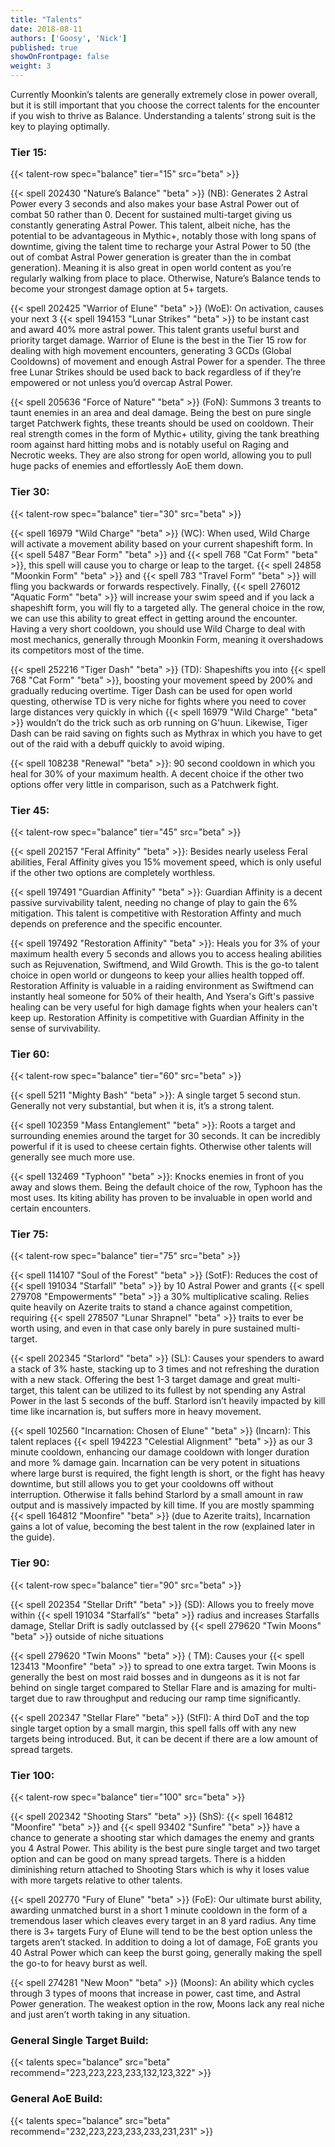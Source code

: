 ```yaml
---
title: "Talents"
date: 2018-08-11
authors: ['Goosy', 'Nick']
published: true
showOnFrontpage: false
weight: 3
---
```


Currently Moonkin’s talents are generally extremely close in power overall, but it is still important that you choose the correct talents for the encounter if you wish to thrive as Balance. Understanding a talents’ strong suit is the key to playing optimally.

### Tier 15:
{{< talent-row spec="balance" tier="15" src="beta" >}}

{{< spell 202430 "Nature’s Balance" "beta" >}} (NB): Generates 2 Astral Power every 3 seconds and also makes your base Astral Power out of combat 50 rather than 0. Decent for sustained multi-target giving us constantly generating Astral Power. This talent, albeit niche, has the potential to be advantageous in Mythic+, notably those with long spans of downtime, giving the talent time to recharge your Astral Power to 50 (the out of combat Astral Power generation is greater than the in combat generation). Meaning it is also great in open world content as you’re regularly walking from place to place. Otherwise, Nature’s Balance tends to become your strongest damage option at 5+ targets.	

{{< spell 202425 "Warrior of Elune" "beta" >}} (WoE): On activation, causes your next 3 {{< spell 194153 "Lunar Strikes" "beta" >}} to be instant cast and award 40% more astral power. This talent grants useful burst and priority target damage. Warrior of Elune is the best in the Tier 15 row for dealing with high movement encounters, generating 3 GCDs (Global Cooldowns) of movement and enough Astral Power for a spender. The three free Lunar Strikes should be used back to back regardless of if they’re empowered or not unless you’d overcap Astral Power.

{{< spell 205636 "Force of Nature" "beta" >}} (FoN): Summons 3 treants to taunt enemies in an area and deal damage. Being the best on pure single target Patchwerk fights, these treants should be used on cooldown. Their real strength comes in the form of Mythic+ utility, giving the tank breathing room against hard hitting mobs and is notably useful on Raging and Necrotic weeks. They are also strong for open world, allowing you to pull huge packs of enemies and effortlessly AoE them down.

### Tier 30:
{{< talent-row spec="balance" tier="30" src="beta" >}}

{{< spell 16979 "Wild Charge" "beta" >}} (WC): When used, Wild Charge will activate a movement ability based on your current shapeshift form. In {{< spell 5487 "Bear Form" "beta" >}} and {{< spell 768 "Cat Form" "beta" >}}, this spell will cause you to charge or leap to the target. {{< spell 24858 "Moonkin Form" "beta" >}} and {{< spell 783 "Travel Form" "beta" >}} will fling you backwards or forwards respectively. Finally, {{< spell 276012 "Aquatic Form" "beta" >}} will increase your swim speed and if you lack a shapeshift form, you will fly to a targeted ally. The general choice in the row, we can use this ability to great effect in getting around the encounter. Having a very short cooldown, you should use Wild Charge to deal with most mechanics, generally through Moonkin Form, meaning it overshadows its competitors most of the time.

{{< spell 252216 "Tiger Dash" "beta" >}} (TD): Shapeshifts you into {{< spell 768 "Cat Form" "beta" >}}, boosting your movement speed by 200% and gradually reducing overtime. Tiger Dash can be used for open world questing, otherwise TD is very niche for fights where you need to cover large distances very quickly in which {{< spell 16979 "Wild Charge" "beta" >}} wouldn’t do the trick such as orb running on G'huun. Likewise, Tiger Dash can be raid saving on fights such as Mythrax in which you have to get out of the raid with a debuff quickly to avoid wiping.

{{< spell 108238 "Renewal" "beta" >}}: 90 second cooldown in which you heal for 30% of your maximum health. A decent choice if the other two options offer very little in comparison, such as a Patchwerk fight.

### Tier 45:
{{< talent-row spec="balance" tier="45" src="beta" >}}

{{< spell 202157 "Feral Affinity" "beta" >}}: Besides nearly useless Feral abilities, Feral Affinity gives you 15% movement speed, which is only useful if the other two options are completely worthless.

{{< spell 197491 "Guardian Affinity" "beta" >}}: Guardian Affinity is a decent passive survivability talent, needing no change of play to gain the 6% mitigation. This talent is competitive with Restoration Affinty and much depends on preference and the specific encounter.

{{< spell 197492 "Restoration Affinity" "beta" >}}: Heals you for 3% of your maximum health every 5 seconds and allows you to access healing abilities such as Rejuvenation, Swiftmend, and Wild Growth. This is the go-to talent choice in open world or dungeons to keep your allies health topped off. Restoration Affinity is valuable in a raiding environment as Swiftmend can instantly heal someone for 50% of their health, And Ysera's Gift's passive healing can be very useful for high damage fights when your healers can't keep up. Restoration Affinity is competitive with Guardian Affinity in the sense of survivability. 

### Tier 60:
{{< talent-row spec="balance" tier="60" src="beta" >}}

{{< spell 5211 "Mighty Bash" "beta" >}}: A single target 5 second stun. Generally not very substantial, but when it is, it’s a strong talent.

{{< spell 102359 "Mass Entanglement" "beta" >}}: Roots a target and surrounding enemies around the target for 30 seconds. It can be incredibly powerful if it is used to cheese certain fights. Otherwise other talents will generally see much more use.

{{< spell 132469 "Typhoon" "beta" >}}: Knocks enemies in front of you away and slows them. Being the default choice of the row, Typhoon has the most uses. Its kiting ability has proven to be invaluable in open world and certain encounters.

### Tier 75:
{{< talent-row spec="balance" tier="75" src="beta" >}}

{{< spell 114107 "Soul of the Forest" "beta" >}} (SotF): Reduces the cost of {{< spell 191034 "Starfall" "beta" >}} by 10 Astral Power and grants {{< spell 279708 "Empowerments" "beta" >}} a 30% multiplicative scaling. Relies quite heavily on Azerite traits to stand a chance against competition, requiring {{< spell 278507 "Lunar Shrapnel" "beta" >}} traits to ever be worth using, and even in that case only barely in pure sustained multi-target.

{{< spell 202345 "Starlord" "beta" >}} (SL): Causes your spenders to award a stack of 3% haste, stacking up to 3 times and not refreshing the duration with a new stack. Offering the best 1-3 target damage and great multi-target, this talent can be utilized to its fullest by not spending any Astral Power in the last 5 seconds of the buff. Starlord isn’t heavily impacted by kill time like incarnation is, but suffers more in heavy movement.

{{< spell 102560 "Incarnation: Chosen of Elune" "beta" >}} (Incarn): This talent replaces {{< spell 194223 "Celestial Alignment" "beta" >}} as our 3 minute cooldown, enhancing our damage cooldown with longer duration and more % damage gain. Incarnation can be very potent in situations where large burst is required, the fight length is short, or the fight has heavy downtime, but still allows you to get your cooldowns off without interruption. Otherwise it falls behind Starlord by a small amount in raw output and is massively impacted by kill time. If you are mostly spamming {{< spell 164812 "Moonfire" "beta" >}} (due to Azerite traits), Incarnation gains a lot of value, becoming the best talent in the row (explained later in the guide).

### Tier 90: 
{{< talent-row spec="balance" tier="90" src="beta" >}}

{{< spell 202354 "Stellar Drift" "beta" >}} (SD): Allows you to freely move within {{< spell 191034 "Starfall’s" "beta" >}} radius and increases Starfalls damage, Stellar Drift is sadly outclassed by {{< spell 279620 "Twin Moons" "beta" >}} outside of niche situations

{{< spell 279620 "Twin Moons" "beta" >}} ( TM): Causes your {{< spell 123413 "Moonfire" "beta" >}} to spread to one extra target. Twin Moons is generally the best on most raid bosses and in dungeons as it is not far behind on single target compared to Stellar Flare and is amazing for multi-target due to raw throughput and reducing our ramp time significantly.

{{< spell 202347 "Stellar Flare" "beta" >}} (StFl): A third DoT and the top single target option by a small margin, this spell falls off with any new targets being introduced. But, it can be decent if there are a low amount of spread targets.

### Tier 100:
{{< talent-row spec="balance" tier="100" src="beta" >}}

{{< spell 202342 "Shooting Stars" "beta" >}} (ShS): {{< spell 164812 "Moonfire" "beta" >}} and {{< spell 93402 "Sunfire" "beta" >}} have a chance to generate a shooting star which damages the enemy and grants you 4 Astral Power. This ability is the best pure single target and two target option and can be good on many spread targets. There is a hidden diminishing return attached to Shooting Stars which is why it loses value with more targets relative to other talents.

{{< spell 202770 "Fury of Elune" "beta" >}} (FoE): Our ultimate burst ability, awarding unmatched burst in a short 1 minute cooldown in the form of a tremendous laser which cleaves every target in an 8 yard radius. Any time there is 3+ targets Fury of Elune will tend to be the best option unless the targets aren’t stacked. In addition to doing a lot of damage, FoE grants you 40 Astral Power which can keep the burst going, generally making the spell the go-to for heavy burst as well.

{{< spell 274281 "New Moon" "beta" >}} (Moons): An ability which cycles through 3 types of moons that increase in power, cast time, and Astral Power generation. The weakest option in the row, Moons lack any real niche and just aren’t worth taking in any situation.


### General Single Target Build:

{{< talents spec="balance" src="beta" recommend="223,223,223,233,132,123,322" >}}

### General AoE Build:

{{< talents spec="balance" src="beta" recommend="232,223,223,233,233,231,231" >}}

